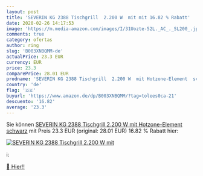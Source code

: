 ```yaml
---
layout: post
title: 'SEVERIN KG 2388 Tischgrill  2.200 W  mit mit 16.82 % Rabatt'
date: 2020-02-26 14:17:53
image: 'https://m.media-amazon.com/images/I/31Uozte-52L._AC_._SL200_.jpg'
comments: true
category: ofertas
author: ring
slug: 'B003XNBQMM-de'
actualPrice: 23.3 EUR
currency: EUR
price: 23.3
comparePrice: 28.01 EUR
prodname: 'SEVERIN KG 2388 Tischgrill  2.200 W  mit Hotzone-Element  schwarz'
country: 'de'
flag: '🇩🇪'
buyurl: 'https://www.amazon.de/dp/B003XNBQMM/?tag=tolees0ca-21'
descuento: '16.82'
average: '23.3'
---
```


Sie können [SEVERIN KG 2388 Tischgrill  2.200 W  mit Hotzone-Element  schwarz](https://www.amazon.de/dp/B003XNBQMM/?tag=tolees0ca-21) mit Preis 23.3 EUR (original: 28.01 EUR) 16.82 % Rabatt hier:

[![SEVERIN KG 2388 Tischgrill  2.200 W  mit](https://m.media-amazon.com/images/I/31Uozte-52L._AC_._SL200_.jpg)](https://www.amazon.de/dp/B003XNBQMM/?tag=tolees0ca-21)

ℹ️:


[🛒 Hier!!](https://www.amazon.de/dp/B003XNBQMM/?tag=tolees0ca-21)
